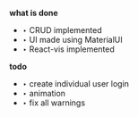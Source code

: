 **what is done**

- ‣ CRUD implemented
- ‣ UI made using MaterialUI
- ‣ React-vis implemented



**todo**

- ‣ create individual user login
- ‣ animation
- ‣ fix all warnings